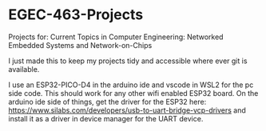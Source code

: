 # EGEC-463-Projects

Projects for: Current Topics in Computer Engineering: Networked Embedded Systems and Network-on-Chips

I just made this to keep my projects tidy and accessible where ever git is available.

I use an ESP32-PICO-D4 in the arduino ide and vscode in WSL2 for the pc side code. This should work for any other wifi enabled ESP32 board.
On the arduino ide side of things, get the driver for the ESP32 here: https://www.silabs.com/developers/usb-to-uart-bridge-vcp-drivers and install it as a driver in device manager for the UART device. 
